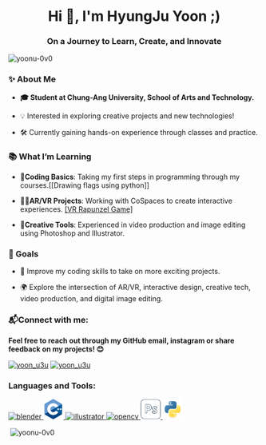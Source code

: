 <h1 align="center">Hi 👋, I'm HyungJu Yoon ;)</h1>
<h3 align="center">On a Journey to Learn, Create, and Innovate</h3>

<p align="left"> <img src="https://komarev.com/ghpvc/?username=yoonu-0v0&label=Profile%20views&color=0e75b6&style=flat" alt="yoonu-0v0" /> </p>


### ✨ About Me

- **🎓 Student at Chung-Ang University, School of Arts and Technology.**

- 💡 Interested in exploring creative projects and new technologies!

- 🛠 Currently gaining hands-on experience through classes and practice.



### 📚 What I’m Learning 

- 🌱**Coding Basics**: Taking my first steps in programming through my courses.[[Drawing flags using python]]

- 👩‍💻**AR/VR Projects**: Working with CoSpaces to create interactive experiences.
  [[VR Rapunzel Game]](https://edu.cospaces.io/RLR-AHQ)

- 🤝**Creative Tools**: Experienced in video production and image editing using Photoshop and Illustrator.


  
### 🎯 Goals  

- 📝 Improve my coding skills to take on more exciting projects.

-  🌍 Explore the intersection of AR/VR, interactive design, creative tech, video production, and digital image editing.


<h3 align="left">📬Connect with me:</h3>

**Feel free to reach out through my GitHub email, instagram or share feedback on my projects! 😊**

<p align="left">
<a href="https://instagram.com/yoon_u3u" target="blank"><img align="center" src="https://raw.githubusercontent.com/rahuldkjain/github-profile-readme-generator/master/src/images/icons/Social/instagram.svg" alt="yoon_u3u" height="30" width="40" /></a>
<a href="https://discord.gg/yoon_u3u" target="blank"><img align="center" src="https://raw.githubusercontent.com/rahuldkjain/github-profile-readme-generator/master/src/images/icons/Social/discord.svg" alt="yoon_u3u" height="30" width="40" /></a>
</p>

<h3 align="left">Languages and Tools:</h3>
<p align="left"> <a href="https://www.blender.org/" target="_blank" rel="noreferrer"> <img src="https://download.blender.org/branding/community/blender_community_badge_white.svg" alt="blender" width="40" height="40"/> </a> <a href="https://www.w3schools.com/cpp/" target="_blank" rel="noreferrer"> <img src="https://raw.githubusercontent.com/devicons/devicon/master/icons/cplusplus/cplusplus-original.svg" alt="cplusplus" width="40" height="40"/> </a> <a href="https://www.adobe.com/in/products/illustrator.html" target="_blank" rel="noreferrer"> <img src="https://www.vectorlogo.zone/logos/adobe_illustrator/adobe_illustrator-icon.svg" alt="illustrator" width="40" height="40"/> </a> <a href="https://opencv.org/" target="_blank" rel="noreferrer"> <img src="https://www.vectorlogo.zone/logos/opencv/opencv-icon.svg" alt="opencv" width="40" height="40"/> </a> <a href="https://www.photoshop.com/en" target="_blank" rel="noreferrer"> <img src="https://raw.githubusercontent.com/devicons/devicon/master/icons/photoshop/photoshop-line.svg" alt="photoshop" width="40" height="40"/> </a> <a href="https://www.python.org" target="_blank" rel="noreferrer"> <img src="https://raw.githubusercontent.com/devicons/devicon/master/icons/python/python-original.svg" alt="python" width="40" height="40"/> </a> </p>

<p>&nbsp;<img align="center" src="https://github-readme-stats.vercel.app/api?username=yoonu-0v0&show_icons=true&locale=en" alt="yoonu-0v0" /></p>
